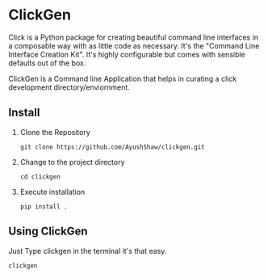 # ClickGen

Click is a Python package for creating beautiful command line interfaces in a composable way with as little code as necessary. It's the "Command Line Interface Creation Kit". It's highly configurable but comes with sensible defaults out of the box.

ClickGen is a Command line Application that helps in curating a click development directory/enviornment.

## Install

1) Clone the Repository
    
    `git clone https://github.com/AyushShaw/clickgen.git`

2) Change to the project directory
    
    `cd clickgen`

3) Execute installation

    `pip install .`

## Using ClickGen

Just Type clickgen in the terminal it's that easy.

`clickgen`
